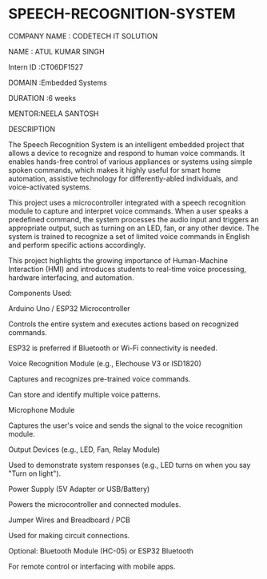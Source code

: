 # SPEECH-RECOGNITION-SYSTEM

COMPANY NAME : CODETECH IT SOLUTION

NAME : ATUL KUMAR SINGH

Intern ID :CT06DF1527

DOMAIN :Embedded Systems

DURATION :6 weeks

MENTOR:NEELA SANTOSH

DESCRIPTION

The Speech Recognition System is an intelligent embedded project that allows a device to recognize and respond to human voice commands. It enables hands-free control of various appliances or systems using simple spoken commands, which makes it highly useful for smart home automation, assistive technology for differently-abled individuals, and voice-activated systems.

This project uses a microcontroller integrated with a speech recognition module to capture and interpret voice commands. When a user speaks a predefined command, the system processes the audio input and triggers an appropriate output, such as turning on an LED, fan, or any other device. The system is trained to recognize a set of limited voice commands in English and perform specific actions accordingly.

This project highlights the growing importance of Human-Machine Interaction (HMI) and introduces students to real-time voice processing, hardware interfacing, and automation.

Components Used:

Arduino Uno / ESP32 Microcontroller

Controls the entire system and executes actions based on recognized commands.

ESP32 is preferred if Bluetooth or Wi-Fi connectivity is needed.

Voice Recognition Module (e.g., Elechouse V3 or ISD1820)

Captures and recognizes pre-trained voice commands.

Can store and identify multiple voice patterns.

Microphone Module

Captures the user's voice and sends the signal to the voice recognition module.

Output Devices (e.g., LED, Fan, Relay Module)

Used to demonstrate system responses (e.g., LED turns on when you say "Turn on light").

Power Supply (5V Adapter or USB/Battery)

Powers the microcontroller and connected modules.

Jumper Wires and Breadboard / PCB

Used for making circuit connections.

Optional: Bluetooth Module (HC-05) or ESP32 Bluetooth

For remote control or interfacing with mobile apps.
